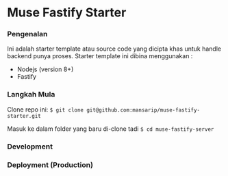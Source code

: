 # Muse Fastify Starter

### Pengenalan

Ini adalah starter template atau source code yang dicipta khas untuk handle backend punya proses. Starter template ini dibina menggunakan :

- Nodejs (version 8+)
- Fastify

### Langkah Mula

Clone repo ini:
`$ git clone git@github.com:mansarip/muse-fastify-starter.git`

Masuk ke dalam folder yang baru di-clone tadi
`$ cd muse-fastify-server`

### Development

### Deployment (Production)
